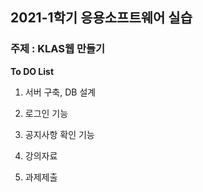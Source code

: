 ## 2021-1학기 응용소프트웨어 실습
### 주제 : KLAS웹 만들기


**To DO List**
1. 서버 구축, DB 설계

2. 로그인 기능
3. 공지사항 확인 기능
4. 강의자료 
5. 과제제출
